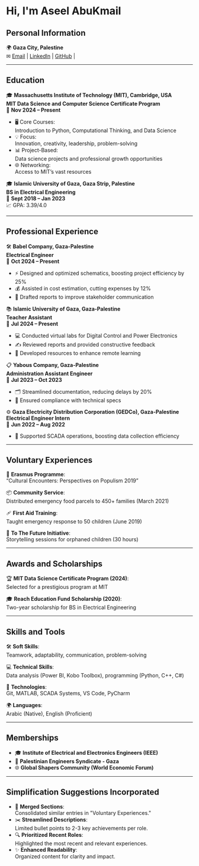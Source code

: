 <!-- 
I encountered an error because some
lines exceeded the 80-character limit. 
To resolve this, I added a rule
to bypass this restriction.
-->
<!-- markdownlint-disable-next-line MD013 -->

<!--
Trailing Spaces (MD009): Extra spaces at the end of lines.
-->

<!--
To resolve the reported Markdownlint errors 
(MD032/blanks-around-lists and MD009/no-trailing-spaces),
I will make the following adjustments:

Surround lists with blank lines: Add a blank line 
before and after each list to comply with MD032.
Remove trailing spaces: Ensure no extra spaces
exist at the end of lines to satisfy MD009.
-->

# Hi, I'm Aseel AbuKmail

## Personal Information

🌍 **Gaza City, Palestine**  
✉ [Email](mailto:aseelabukmail@gmail.com) | 
[LinkedIn](https://www.linkedin.com/in/aseelabukmail/) | 
[GitHub](https://github.com/Aseel-AbuKmail) | 

---

## Education

🎓 **Massachusetts Institute of Technology (MIT), Cambridge, USA**  
**MIT Data Science and Computer Science Certificate Program**  
📅 **Nov 2024 – Present**

- 🖥️ Core Courses:  
  Introduction to Python, Computational Thinking, and Data Science  
- 💡 Focus:  
  Innovation, creativity, leadership, problem-solving  
- 📊 Project-Based:  
  Data science projects and professional growth opportunities  
- 🌐 Networking:  
  Access to MIT’s vast resources

🎓 **Islamic University of Gaza, Gaza Strip, Palestine**  
**BS in Electrical Engineering**  
📅 **Sept 2018 – Jan 2023**  
📈 GPA: 3.39/4.0

---

## Professional Experience

🛠️ **Babel Company, Gaza-Palestine**  
**Electrical Engineer**  
📅 **Oct 2024 – Present**

- ⚡ Designed and optimized schematics, boosting project efficiency by 25%  
- 💰 Assisted in cost estimation, cutting expenses by 12%  
- 📑 Drafted reports to improve stakeholder communication

📚 **Islamic University of Gaza, Gaza-Palestine**  
**Teacher Assistant**  
📅 **Jul 2024 – Present**

- 💻 Conducted virtual labs for Digital Control and Power Electronics  
- ✍️ Reviewed reports and provided constructive feedback  
- 📂 Developed resources to enhance remote learning

📋 **Yabous Company, Gaza-Palestine**  
**Administration Assistant Engineer**  
📅 **Jul 2023 – Oct 2023**

- 🗂️ Streamlined documentation, reducing delays by 20%  
- 📏 Ensured compliance with technical specs

⚙️ **Gaza Electricity Distribution Corporation (GEDCo), Gaza-Palestine**  
**Electrical Engineer Intern**  
📅 **Jun 2022 – Aug 2022**

- 🔧 Supported SCADA operations, boosting data collection efficiency

---

## Voluntary Experiences

🤝 **Erasmus Programme**:  
“Cultural Encounters: Perspectives on Populism 2019”

📦 **Community Service**:  
Distributed emergency food parcels to 450+ families (March 2021)

🩹 **First Aid Training**:  
Taught emergency response to 50 children (June 2019)

📖 **To The Future Initiative**:  
Storytelling sessions for orphaned children (30 hours)

---

## Awards and Scholarships

🏆 **MIT Data Science Certificate Program (2024)**:  
Selected for a prestigious program at MIT  

🎓 **Reach Education Fund Scholarship (2020)**:  
Two-year scholarship for BS in Electrical Engineering  

---

## Skills and Tools

🛠️ **Soft Skills**:  
Teamwork, adaptability, communication, problem-solving  

💻 **Technical Skills**:  
Data analysis (Power BI, Kobo Toolbox), programming (Python, C++, C#)  

🔧 **Technologies**:  
Git, MATLAB, SCADA Systems, VS Code, PyCharm  

🌍 **Languages**:  
Arabic (Native), English (Proficient)

---

## Memberships

- 🎓 **Institute of Electrical and Electronics Engineers (IEEE)**  
- 🏢 **Palestinian Engineers Syndicate - Gaza**  
- 🌐 **Global Shapers Community (World Economic Forum)**

---

## Simplification Suggestions Incorporated

- 🔗 **Merged Sections**:  
  Consolidated similar entries in "Voluntary Experiences."  
- ✂️ **Streamlined Descriptions**:  
  Limited bullet points to 2-3 key achievements per role.  
- 🔍 **Prioritized Recent Roles**:  
  Highlighted the most recent and relevant experiences.  
- ✨ **Enhanced Readability**:  
  Organized content for clarity and impact.
